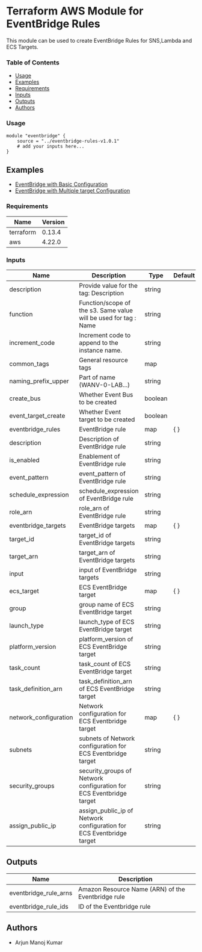 # **Terraform AWS Module for EventBridge Rules**
This module can be used to create EventBridge Rules for SNS,Lambda and ECS Targets.

### **Table of Contents**

- [Usage](#usage)
- [Examples](#examples)
- [Requirements](#requirements)
- [Inputs](#inputs)
- [Outputs](#outputs)
- [Authors](#authors)

### **Usage**
```
module "eventbridge" {
    source = "../eventbridge-rules-v1.0.1"
    # add your inputs here...
}
```

## Examples

- [EventBridge with Basic Configuration](https://github.com/mkarjun/TerraformDocs/tree/main/examples/AWS%20elastic%20beanstalk)
- [EventBridge with Multiple target Configuration](https://github.com/mkarjun/TerraformDocs/tree/main/examples/AWS%20elastic%20beanstalk)

### **Requirements**

| Name | Version |
| ------ | ------| 
| terraform | 0.13.4 | 
| aws       | 4.22.0 |

### **Inputs**

| Name | Description |Type| Default|
| ----- | ----- | ------ |----- | 
| description                    | Provide value for the tag: Description                                                   | string       |         |
| function                       | Function/scope of the s3. Same value will be used for tag : Name                         | string       |         |
| increment_code                 | Increment code to append to the instance name.                                           | string       |         |
| common_tags                    | General resource tags                                                                    | map          |         |
| naming_prefix_upper            | Part of name (WANV-0-LAB...)                                                             | string       |         |
| create_bus                     | Whether Event Bus to be created                                                          | boolean      |         |
| event_target_create            | Whether Event target to be created                                                       | boolean      |         |
| eventbridge_rules              | EventBridge rule                                                                         | map          | { }     |
| description                    | Description of EventBridge rule                                                          | string       |         |
| is_enabled                     | Enablement of EventBridge rule                                                           | string       |         |
| event_pattern                  | event_pattern of EventBridge rule                                                        | string       |         |
| schedule_expression            | schedule_expression of EventBridge rule                                                  | string       |         |
| role_arn                       | role_arn of EventBridge rule                                                             | string       |         |
| eventbridge_targets            | EventBridge targets                                                                      | map          | { }     |
| target_id                      | target_id of EventBridge targets                                                         | string       |         |
| target_arn                     | target_arn of EventBridge targets                                                        | string       |         |
| input                          | input of EventBridge targets                                                             | string       |         |
| ecs_target                     | ECS EventBridge target                                                                   | map          | { }     |
| group                          |group name of ECS EventBridge target                                                      | string       |         |
| launch_type                    |launch_type of ECS EventBridge target                                                     | string       |         |
| platform_version               |platform_version of ECS EventBridge target                                                | string       |         |
| task_count                     |task_count of ECS EventBridge target                                                      | string       |         |
| task_definition_arn            |task_definition_arn of ECS EventBridge target                                             | string       |         |
| network_configuration          | Network configuration for ECS Eventbridge target                                         | map          | { }     |
| subnets                        | subnets of Network configuration for ECS Eventbridge target                              | string       |         |
| security_groups                | security_groups of Network configuration for ECS Eventbridge target                      | string       |         |
| assign_public_ip               | assign_public_ip of Network configuration for ECS Eventbridge target                     | string       |         |

## Outputs

| Name        | Description                              |
| ----------- | ---------------------------------------- |
| eventbridge_rule_arns  | Amazon Resource Name (ARN) of the Eventbridge rule |
| eventbridge_rule_ids   | ID of the Eventbridge rule                       |

## Authors

- Arjun Manoj Kumar
